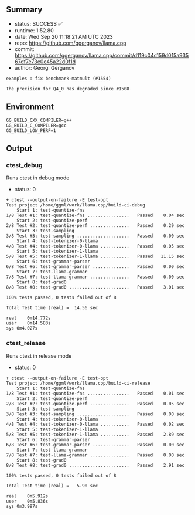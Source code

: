 ## Summary

- status:  SUCCESS ✅
- runtime: 1:52.80
- date:    Wed Sep 20 11:18:21 AM UTC 2023
- repo:    https://github.com/ggerganov/llama.cpp
- commit:  https://github.com/ggerganov/llama.cpp/commit/d119c04c159d015a93567df7e73e0e45a22d0f1d
- author:  Georgi Gerganov
```
examples : fix benchmark-matmult (#1554)

The precision for Q4_0 has degraded since #1508
```

## Environment

```
GG_BUILD_CXX_COMPILER=g++
GG_BUILD_C_COMPILER=gcc
GG_BUILD_LOW_PERF=1
```

## Output

### ctest_debug

Runs ctest in debug mode
- status: 0
```
+ ctest --output-on-failure -E test-opt
Test project /home/ggml/work/llama.cpp/build-ci-debug
    Start 1: test-quantize-fns
1/8 Test #1: test-quantize-fns ................   Passed    0.04 sec
    Start 2: test-quantize-perf
2/8 Test #2: test-quantize-perf ...............   Passed    0.29 sec
    Start 3: test-sampling
3/8 Test #3: test-sampling ....................   Passed    0.00 sec
    Start 4: test-tokenizer-0-llama
4/8 Test #4: test-tokenizer-0-llama ...........   Passed    0.05 sec
    Start 5: test-tokenizer-1-llama
5/8 Test #5: test-tokenizer-1-llama ...........   Passed   11.15 sec
    Start 6: test-grammar-parser
6/8 Test #6: test-grammar-parser ..............   Passed    0.00 sec
    Start 7: test-llama-grammar
7/8 Test #7: test-llama-grammar ...............   Passed    0.00 sec
    Start 8: test-grad0
8/8 Test #8: test-grad0 .......................   Passed    3.01 sec

100% tests passed, 0 tests failed out of 8

Total Test time (real) =  14.56 sec

real	0m14.772s
user	0m14.583s
sys	0m4.027s
```

### ctest_release

Runs ctest in release mode
- status: 0
```
+ ctest --output-on-failure -E test-opt
Test project /home/ggml/work/llama.cpp/build-ci-release
    Start 1: test-quantize-fns
1/8 Test #1: test-quantize-fns ................   Passed    0.01 sec
    Start 2: test-quantize-perf
2/8 Test #2: test-quantize-perf ...............   Passed    0.05 sec
    Start 3: test-sampling
3/8 Test #3: test-sampling ....................   Passed    0.00 sec
    Start 4: test-tokenizer-0-llama
4/8 Test #4: test-tokenizer-0-llama ...........   Passed    0.02 sec
    Start 5: test-tokenizer-1-llama
5/8 Test #5: test-tokenizer-1-llama ...........   Passed    2.89 sec
    Start 6: test-grammar-parser
6/8 Test #6: test-grammar-parser ..............   Passed    0.00 sec
    Start 7: test-llama-grammar
7/8 Test #7: test-llama-grammar ...............   Passed    0.00 sec
    Start 8: test-grad0
8/8 Test #8: test-grad0 .......................   Passed    2.91 sec

100% tests passed, 0 tests failed out of 8

Total Test time (real) =   5.90 sec

real	0m5.912s
user	0m5.836s
sys	0m3.997s
```
